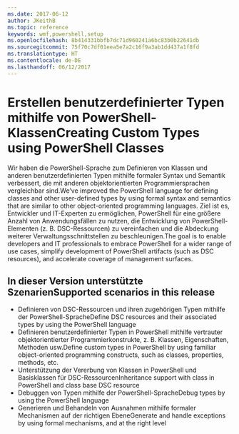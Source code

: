 ```yaml
---
ms.date: 2017-06-12
author: JKeithB
ms.topic: reference
keywords: wmf,powershell,setup
ms.openlocfilehash: 8b414331bbfb7dc71d960241a6bc83b0b22641db
ms.sourcegitcommit: 75f70c7df01eea5e7a2c16f9a3ab1dd437a1f8fd
ms.translationtype: HT
ms.contentlocale: de-DE
ms.lasthandoff: 06/12/2017
---
```

# <a name="creating-custom-types-using-powershell-classes"></a><span data-ttu-id="6ac59-102">Erstellen benutzerdefinierter Typen mithilfe von PowerShell-Klassen</span><span class="sxs-lookup"><span data-stu-id="6ac59-102">Creating Custom Types using PowerShell Classes</span></span>

<span data-ttu-id="6ac59-103">Wir haben die PowerShell-Sprache zum Definieren von Klassen und anderen benutzerdefinierten Typen mithilfe formaler Syntax und Semantik verbessert, die mit anderen objektorientierten Programmiersprachen vergleichbar sind.</span><span class="sxs-lookup"><span data-stu-id="6ac59-103">We’ve improved the PowerShell language for defining classes and other user-defined types by using formal syntax and semantics that are similar to other object-oriented programming languages.</span></span> <span data-ttu-id="6ac59-104">Ziel ist es, Entwickler und IT-Experten zu ermöglichen, PowerShell für eine größere Anzahl von Anwendungsfällen zu nutzen, die Entwicklung von PowerShell-Elementen (z. B. DSC-Ressourcen) zu vereinfachen und die Abdeckung weiterer Verwaltungsschnittstellen zu beschleunigen.</span><span class="sxs-lookup"><span data-stu-id="6ac59-104">The goal is to enable developers and IT professionals to embrace PowerShell for a wider range of use cases, simplify development of PowerShell artifacts (such as DSC resources), and accelerate coverage of management surfaces.</span></span>

## <a name="supported-scenarios-in-this-release"></a><span data-ttu-id="6ac59-105">In dieser Version unterstützte Szenarien</span><span class="sxs-lookup"><span data-stu-id="6ac59-105">Supported scenarios in this release</span></span>

-   <span data-ttu-id="6ac59-106">Definieren von DSC-Ressourcen und ihren zugehörigen Typen mithilfe der PowerShell-Sprache</span><span class="sxs-lookup"><span data-stu-id="6ac59-106">Define DSC resources and their associated types by using the PowerShell language</span></span>
-   <span data-ttu-id="6ac59-107">Definieren benutzerdefinierter Typen in PowerShell mithilfe vertrauter objektorientierter Programmierkonstrukte, z. B. Klassen, Eigenschaften, Methoden usw.</span><span class="sxs-lookup"><span data-stu-id="6ac59-107">Define custom types in PowerShell by using familiar object-oriented programming constructs, such as classes, properties, methods, etc.</span></span>
-   <span data-ttu-id="6ac59-108">Unterstützung der Vererbung von Klassen in PowerShell und Basisklassen für DSC-Ressourcen</span><span class="sxs-lookup"><span data-stu-id="6ac59-108">Inheritance support with class in PowerShell and class base DSC resource</span></span>
-   <span data-ttu-id="6ac59-109">Debuggen von Typen mithilfe der PowerShell-Sprache</span><span class="sxs-lookup"><span data-stu-id="6ac59-109">Debug types by using the PowerShell language</span></span>
-   <span data-ttu-id="6ac59-110">Generieren und Behandeln von Ausnahmen mithilfe formaler Mechanismen auf der richtigen Ebene</span><span class="sxs-lookup"><span data-stu-id="6ac59-110">Generate and handle exceptions by using formal mechanisms, and at the right level</span></span>

